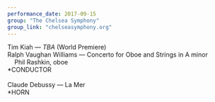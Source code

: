 ```yaml
---
performance_date: 2017-09-15
group: "The Chelsea Symphony"
group_link: "chelseasymphony.org"
---
```

Tim Kiah — _TBA_ (World Premiere)<br/>
Ralph Vaughan Williams — Concerto for Oboe and Strings in A minor<br/>
&nbsp;&nbsp;&nbsp;&nbsp;Phil Rashkin, oboe<br/>
*CONDUCTOR<br/>
<br/>
Claude Debussy — La Mer<br/>
*HORN


